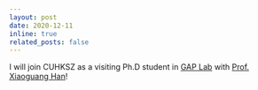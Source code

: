```yaml
---
layout: post
date: 2020-12-11
inline: true
related_posts: false
---
```


I will join CUHKSZ as a visiting Ph.D student in [GAP Lab](https://gaplab.cuhk.edu.cn/) with [Prof. Xiaoguang Han](https://scholar.google.com/citations?user=z-rqsR4AAAAJ&hl=zh-CN)! 
